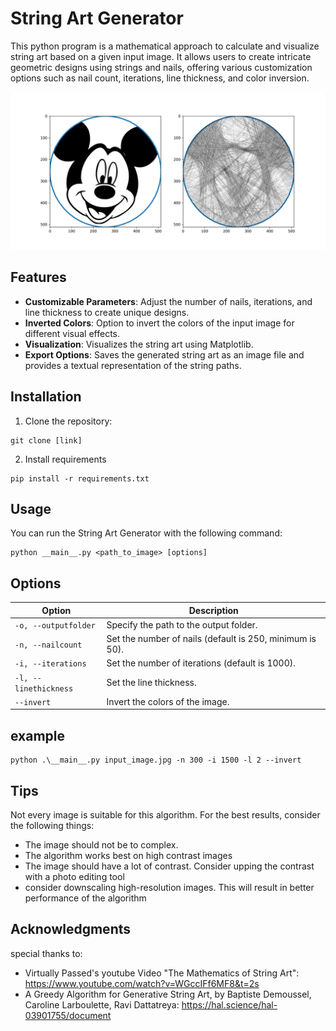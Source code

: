 # String Art Generator

This python program is a mathematical approach to calculate and visualize string art based on a given input image. It allows users to create intricate geometric designs using strings and nails, offering various customization options such as nail count, iterations, line thickness, and color inversion.

![String Art example](/img/example.png)


## Features

- **Customizable Parameters**: Adjust the number of nails, iterations, and line thickness to create unique designs.
- **Inverted Colors**: Option to invert the colors of the input image for different visual effects.
- **Visualization**: Visualizes the string art using Matplotlib.
- **Export Options**: Saves the generated string art as an image file and provides a textual representation of the string paths.



## Installation

1. Clone the repository:
```
git clone [link]
```

2. Install requirements
```
pip install -r requirements.txt
```


## Usage
You can run the String Art Generator with the following command:
```
python __main__.py <path_to_image> [options]
```


## Options

| Option            | Description                                                                                   |
|-------------------|-----------------------------------------------------------------------------------------------|
| `-o, --outputfolder` | Specify the path to the output folder.                                                         |
| `-n, --nailcount`    | Set the number of nails (default is 250, minimum is 50).                                      |
| `-i, --iterations`   | Set the number of iterations (default is 1000).                                               |
| `-l, --linethickness`| Set the line thickness.                                                                       |
| `--invert`           | Invert the colors of the image.                                                               |


## example
```
python .\__main__.py input_image.jpg -n 300 -i 1500 -l 2 --invert
```

## Tips

Not every image is suitable for this algorithm. For the best results, consider the following things:
- The image should not be to complex.
- The algorithm works best on high contrast images
- The image should have a lot of contrast. Consider upping the contrast with a photo editing tool
- consider downscaling high-resolution images. This will result in better performance of the algorithm

## Acknowledgments

special thanks to:
- Virtually Passed's youtube Video "The Mathematics of String Art": https://www.youtube.com/watch?v=WGccIFf6MF8&t=2s
- A Greedy Algorithm for Generative String Art, by Baptiste Demoussel, Caroline Larboulette, Ravi Dattatreya: https://hal.science/hal-03901755/document